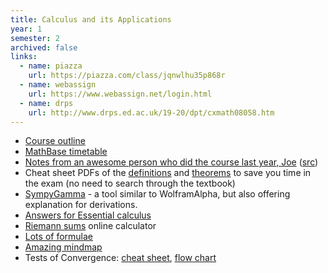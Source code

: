 ```yaml
---
title: Calculus and its Applications
year: 1
semester: 2
archived: false
links:
  - name: piazza
    url: https://piazza.com/class/jqnwlhu35p868r
  - name: webassign
    url: https://www.webassign.net/login.html
  - name: drps
    url: http://www.drps.ed.ac.uk/19-20/dpt/cxmath08058.htm
---
```

- [Course outline](/resources/math-cap/outline-2016-17.html)
- [MathBase timetable](/static/year1/mathbase-sem2-timetable.png)
- [Notes from an awesome person who did the course last year, Joe](/static/year1/cap_reference.pdf) ([src](https://github.com/aptgetmoo/cap))
- Cheat sheet PDFs of the [definitions](/drive?next=1UXuWJupUwL2aSPcDRWroDzdB2AJecDXv) and [theorems](/drive?next=1-hBc0-HDryIddgAXvuInseQ_x-bsAarR) to save you time in the exam (no need to search through the textbook)
- [SympyGamma](http://www.sympygamma.com/) - a tool similar to WolframAlpha, but also offering explanation for derivations. 
- [Answers for Essential calculus](http://slader.com/textbook/9781133112280-stewart-essential-calculus-early-transcendentals-2nd-edition/)
- [Riemann sums](https://www.desmos.com/calculator/tgyr42ezjq) online calculator
- [Lots of formulae](http://mei.org.uk/files/pdf/formula_book_mf2.pdf)
- [Amazing mindmap](/static/year1/HL_Calculus_Option_Mind_Map.compressed.pdf)
- Tests of Convergence: [cheat sheet](http://www.toomey.org/tutor/harolds_cheat_sheets/Harolds_Series_Convergence_Tests_Cheat_Sheet_2016.pdf), [flow chart](https://www.studystandard.com/document/21574/preview)

<!--
-   If you bought your book second-hand, you will need to buy a
    WebAssign code.
    - First [enroll here](https://www.webassign.net/v4cgi/selfenroll/classkey.html).
    - You can get the class key from [here](https://www.learn.ed.ac.uk/bbcswebdav/pid-2194925-dt-content-rid-4176382_1/courses/MATH080582016-7SV1SEM2/syllabus-CAP2017%281%29.pdf). Make sure you're already logged into Learn before clicking that link.
    - The class key is EVERYTHING on the line with the numbers (the institution code does not contain numbers)
    - To buy a WebAssign code, go into Blackwell's and ask the desk at the back (on the education floor) for a WebAssign code.
      - If you try to buy it online through the system, the code will cost $$$ (yes, three digits).
      - In store it costs £30.
    - **You can use the WebAssign system for free during the first two weeks before it asks you for the code.**
    - When you try to log in, it will ask for a code or ask you if you want to continue the trial. That's where you enter the code.
-->
